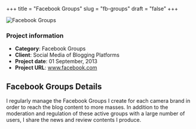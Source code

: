 +++
title = "Facebook Groups"
slug = "fb-groups"
draft = "false"
+++


<img src="/images/portfolio/fb-canon.jpg" class="img-responsive" alt="Facebook Groups">

<div class="card-header bg-secondary p-2">
        <h3 class="card-title p-2">Project information</h3>
        <ul>
          <li><strong>Category</strong>: Facebook Groups</li>
          <li><strong>Client</strong>: Social Media of Blogging Platforms</li>
          <li><strong>Project date</strong>: 01 September, 2013</li>
          <li><strong>Project URL</strong>: <a href="http://www.facebook.com/">www.facebook.com</a></li>
        </ul>
</div>


<div class="card-body">
     <h2 class="card-title py-2">Facebook Groups Details</h2>
          <p>
           I regularly manage the Facebook Groups I create for each camera brand in order to reach the blog content to more masses. In addition to the moderation and regulation of these active groups with a large number of users, I share the news and review contents I produce.</p>

</div>
